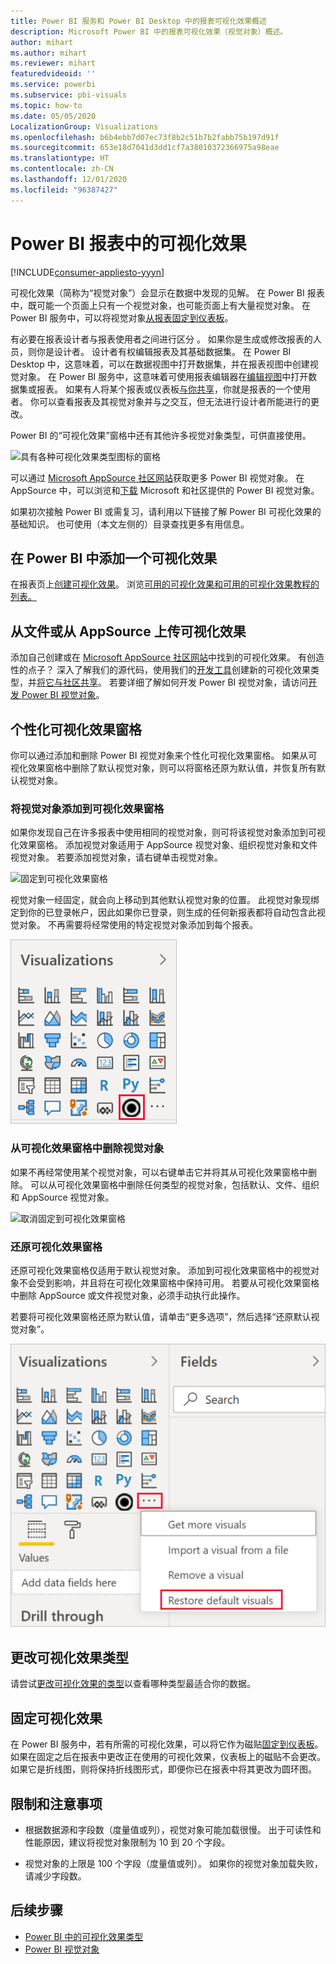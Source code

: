 ```yaml
---
title: Power BI 服务和 Power BI Desktop 中的报表可视化效果概述
description: Microsoft Power BI 中的报表可视化效果（视觉对象）概述。
author: mihart
ms.author: mihart
ms.reviewer: mihart
featuredvideoid: ''
ms.service: powerbi
ms.subservice: pbi-visuals
ms.topic: how-to
ms.date: 05/05/2020
LocalizationGroup: Visualizations
ms.openlocfilehash: b6b4ebb7d07ec73f8b2c51b7b2fabb75b197d91f
ms.sourcegitcommit: 653e18d7041d3dd1cf7a38010372366975a98eae
ms.translationtype: HT
ms.contentlocale: zh-CN
ms.lasthandoff: 12/01/2020
ms.locfileid: "96387427"
---
```

# <a name="visualizations-in-power-bi-reports"></a>Power BI 报表中的可视化效果

[!INCLUDE[consumer-appliesto-yyyn](../includes/consumer-appliesto-yyyn.md)]    

可视化效果（简称为“视觉对象”）会显示在数据中发现的见解。 在 Power BI 报表中，既可能一个页面上只有一个视觉对象，也可能页面上有大量视觉对象。 在 Power BI 服务中，可以将视觉对象[从报表固定到仪表板](../create-reports/service-dashboard-pin-tile-from-report.md)。

有必要在报表设计者与报表使用者之间进行区分 。  如果你是生成或修改报表的人员，则你是设计者。  设计者有权编辑报表及其基础数据集。 在 Power BI Desktop 中，这意味着，可以在数据视图中打开数据集，并在报表视图中创建视觉对象。 在 Power BI 服务中，这意味着可使用报表编辑器在[编辑视图](../consumer/end-user-reading-view.md)中打开数据集或报表。 如果有人将某个报表或仪表板[与你共享](../consumer/end-user-shared-with-me.md)，你就是报表的一个使用者。 你可以查看报表及其视觉对象并与之交互，但无法进行设计者所能进行的更改。

Power BI 的“可视化效果”窗格中还有其他许多视觉对象类型，可供直接使用。

![具有各种可视化效果类型图标的窗格](media/power-bi-report-visualizations/power-bi-icons.png)

可以通过 [Microsoft AppSource 社区网站](https://appsource.microsoft.com)获取更多 Power BI 视觉对象。 在 AppSource 中，可以浏览和[下载](https://appsource.microsoft.com/marketplace/apps?page=1&product=power-bi-visuals) Microsoft 和社区提供的 Power BI 视觉对象。

如果初次接触 Power BI 或需复习，请利用以下链接了解 Power BI 可视化效果的基础知识。  也可使用（本文左侧的）目录查找更多有用信息。

## <a name="add-a-visualization-in-power-bi"></a>在 Power BI 中添加一个可视化效果

在报表页上[创建可视化效果](power-bi-report-add-visualizations-i.md)。 浏览[可用的可视化效果和可用的可视化效果教程的列表。](power-bi-visualization-types-for-reports-and-q-and-a.md) 

## <a name="upload-a-visualization-from-a-file-or-from-appsource"></a>从文件或从 AppSource 上传可视化效果

添加自己创建或在 [Microsoft AppSource 社区网站](https://appsource.microsoft.com/marketplace/apps?product=power-bi-visuals)中找到的可视化效果。 有创造性的点子？ 深入了解我们的源代码，使用我们的[开发工具](../developer/visuals/environment-setup.md)创建新的可视化效果类型，并[将它与社区共享](../developer/visuals/office-store.md)。 若要详细了解如何开发 Power BI 视觉对象，请访问[开发 Power BI 视觉对象](../developer/visuals/develop-circle-card.md)。

## <a name="personalize-your-visualization-pane"></a>个性化可视化效果窗格

你可以通过添加和删除 Power BI 视觉对象来个性化可视化效果窗格。 如果从可视化效果窗格中删除了默认视觉对象，则可以将窗格还原为默认值，并恢复所有默认视觉对象。

### <a name="add-a-visual-to-the-visualization-pane"></a>将视觉对象添加到可视化效果窗格

如果你发现自己在许多报表中使用相同的视觉对象，则可将该视觉对象添加到可视化效果窗格。 添加视觉对象适用于 AppSource 视觉对象、组织视觉对象和文件视觉对象。 若要添加视觉对象，请右键单击视觉对象。

![固定到可视化效果窗格](media/power-bi-report-visualizations/power-bi-pin-custom-visual-option.png)

视觉对象一经固定，就会向上移动到其他默认视觉对象的位置。 此视觉对象现绑定到你的已登录帐户，因此如果你已登录，则生成的任何新报表都将自动包含此视觉对象。 不再需要将经常使用的特定视觉对象添加到每个报表。

![个性化的可视化效果窗格](media/power-bi-report-visualizations/power-bi-personalized-visualization-pane.png)

### <a name="remove-a-visual-from-the-visualization-pane"></a>从可视化效果窗格中删除视觉对象

如果不再经常使用某个视觉对象，可以右键单击它并将其从可视化效果窗格中删除。 可以从可视化效果窗格中删除任何类型的视觉对象，包括默认、文件、组织和 AppSource 视觉对象。

![取消固定到可视化效果窗格](media/power-bi-report-visualizations/unpin-visual.png)

### <a name="restore-the-visualization-pane"></a>还原可视化效果窗格

还原可视化效果窗格仅适用于默认视觉对象。 添加到可视化效果窗格中的视觉对象不会受到影响，并且将在可视化效果窗格中保持可用。 若要从可视化效果窗格中删除 AppSource 或文件视觉对象，必须手动执行此操作。

若要将可视化效果窗格还原为默认值，请单击“更多选项”，然后选择“还原默认视觉对象”。

![将可视化效果窗格还原为默认值](media/power-bi-report-visualizations/restore-default.png)

## <a name="change-the-visualization-type"></a>更改可视化效果类型

请尝试[更改可视化效果的类型](power-bi-report-change-visualization-type.md)以查看哪种类型最适合你的数据。

## <a name="pin-the-visualization"></a>固定可视化效果

在 Power BI 服务中，若有所需的可视化效果，可以将它作为磁贴[固定到仪表板](../create-reports/service-dashboard-pin-tile-from-report.md)。 如果在固定之后在报表中更改正在使用的可视化效果，仪表板上的磁贴不会更改。 如果它是折线图，则将保持折线图形式，即便你已在报表中将其更改为圆环图。

## <a name="limitations-and-considerations"></a>限制和注意事项
- 根据数据源和字段数（度量值或列），视觉对象可能加载很慢。  出于可读性和性能原因，建议将视觉对象限制为 10 到 20 个字段。 

- 视觉对象的上限是 100 个字段（度量值或列）。 如果你的视觉对象加载失败，请减少字段数。

## <a name="next-steps"></a>后续步骤

* [Power BI 中的可视化效果类型](power-bi-visualization-types-for-reports-and-q-and-a.md)
* [Power BI 视觉对象](../developer/visuals/power-bi-custom-visuals.md)
